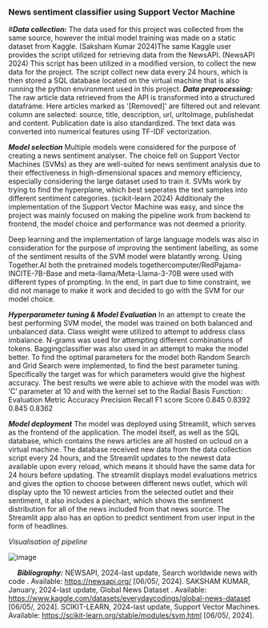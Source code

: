 ### ****News sentiment classifier using Support Vector Machine****

#***Data collection:***
The data used for this project was collected from the same source, however the initial model training was made on a static dataset from Kaggle.  (Saksham Kumar 2024)The same Kaggle user provides the script utilized for retrieving data from the NewsAPI.  (NewsAPI 2024)
This script has been utilized in a modified version, to collect the new data for the project. The script collect new data every 24 hours, which is then stored a SQL database located on the virtual machine that is also running the python environment used in this project.
***Data preprocessing:***
The raw article data retrieved from the API is transformed into a structured dataframe. Here articles marked as '[Removed]' are filtered out and relevant column are selected: source, title, description, url, urltoImage, publishedat and content. Publication date is also standardized. 
The text data was converted into numerical features using TF-IDF vectorization. 

***Model selection***
Multiple models were considered for the purpose of creating a news sentiment analyser. The choice fell on Support Vector Machines (SVMs) as they are well-suited for news sentiment analysis due to their effectiveness in high-dimensional spaces and memory efficiency, especially considering the large dataset used to train it. SVMs work by trying to find the hyperplane, which best seperates the text samples into different sentiment categories. (scikit-learn 2024) 
Additionaly the implementation of the Support Vector Machine was easy, and since the project was mainly focused on making the pipeline work from backend to frontend, the model choice and performance was not deemed a priority.

Deep learning and the implementation of large language models was also in consideration for the purpose of improving the sentiment labelling, as some of the sentiment results of the SVM model were blatantly wrong. Using Together.AI both the pretrained models togethercomputer/RedPajama-INCITE-7B-Base and meta-llama/Meta-Llama-3-70B were used with different types of prompting. In the end, in part due to time constraint, we did not manage to make it work and decided to go with the SVM for our model choice.
 
***Hyperparameter tuning & Model Evaluation***
In an attempt to create the best performing SVM model, the model was trained on both balanced and unbalanced data. Class weight were utilized to attempt to address class imbalance. N-grams was used for attempting different combinations of tokens. Baggingclassifier was also used in an attempt to make the model better.
To find the optimal parameters for the model both Random Search and Grid Search were implemented, to find the best parameter tuning. Specifically the target was for which parameters would give the highest accuracy. The best results we were able to achieve with the model was with ‘C’ parameter at 10 and with the kernel set to the Radial Basis Function:
Evaluation Metric	Accuracy	Precision	Recall	F1 score
Score	0.845	0.8392	0.845	0.8362

***Model deployment***
The model was deployed using Streamlit, which serves as the frontend of the application. The model itself, as well as the SQL database, which contains the news articles are all hosted on ucloud on a virtual machine. 
The database received new data from the data collection script every 24 hours, and the Streamlit updates to the newest data available upon every reload, which means it should have the same data for 24 hours before updating. 
The streamlit displays model evaluations metrics and gives the option to choose between different news outlet, which will display upto the 10 newest articles from the selected outlet and their sentiment, it also includes a piechart, which shows the sentiment distribution for all of the news included from that news source. The Streamlit app also has an option to predict sentiment from user input in the form of headlines.

*Visualisation of pipeline*
 
![image](https://github.com/jogfx/MLops-exam/assets/71497575/facab2f6-cc98-4dfe-8fca-ce2c6e5b7498)

 
***Bibliography:***
NEWSAPI, 2024-last update, Search worldwide news with code . Available: https://newsapi.org/ [06/05/, 2024].
SAKSHAM KUMAR, January, 2024-last update, Global News Dataset . Available: https://www.kaggle.com/datasets/everydaycodings/global-news-dataset [06/05/, 2024].
SCIKIT-LEARN, 2024-last update, Support Vector Machines. Available: https://scikit-learn.org/stable/modules/svm.html [06/05/, 2024].

